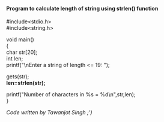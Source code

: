 #### Program to calculate length of string using strlen() function
  
#include<stdio.h>  
#include<string.h>  
  
void main()  
{  
char str[20];    
int len;  
printf("\nEnter a string of length <= 19:  ");  
  
gets(str);  
**len=strlen(str);**   
  
printf("Number of characters in %s = %d\n",str,len);  
}  

*Code written by Tawanjot Singh ;')*
